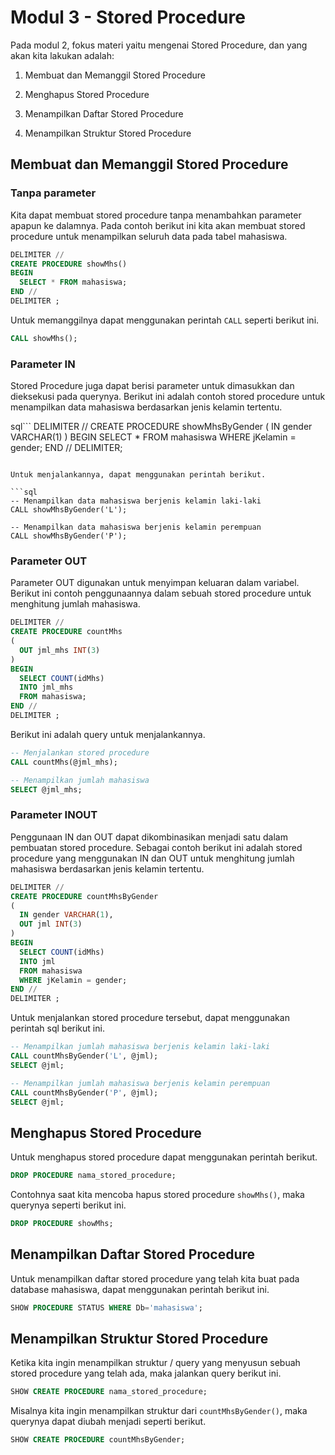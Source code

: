 # Modul 3 - Stored Procedure

Pada modul 2, fokus materi yaitu mengenai Stored Procedure, dan yang akan kita lakukan adalah:

1. Membuat dan Memanggil Stored Procedure

2. Menghapus Stored Procedure

3. Menampilkan Daftar Stored Procedure

4. Menampilkan Struktur Stored Procedure

## Membuat dan Memanggil Stored Procedure

### Tanpa parameter

Kita dapat membuat stored procedure tanpa menambahkan parameter apapun ke dalamnya. Pada contoh berikut ini kita akan membuat stored procedure untuk menampilkan seluruh data pada tabel mahasiswa.

```sql
DELIMITER //
CREATE PROCEDURE showMhs()
BEGIN
  SELECT * FROM mahasiswa;
END //
DELIMITER ;
```

Untuk memanggilnya dapat menggunakan perintah `CALL` seperti berikut ini.

```sql
CALL showMhs();
```

### Parameter IN

Stored Procedure juga dapat berisi parameter untuk dimasukkan dan dieksekusi pada querynya. Berikut ini adalah contoh stored procedure untuk menampilkan data mahasiswa berdasarkan jenis kelamin tertentu.

sql```
DELIMITER //
CREATE PROCEDURE showMhsByGender
(
  IN gender VARCHAR(1)
)
BEGIN
  SELECT * FROM mahasiswa
  WHERE jKelamin = gender;
END //
DELIMITER;
```

Untuk menjalankannya, dapat menggunakan perintah berikut.

```sql
-- Menampilkan data mahasiswa berjenis kelamin laki-laki
CALL showMhsByGender('L');

-- Menampilkan data mahasiswa berjenis kelamin perempuan
CALL showMhsByGender('P');
```

### Parameter OUT

Parameter OUT digunakan untuk menyimpan keluaran dalam variabel. Berikut ini contoh penggunaannya dalam sebuah stored procedure untuk menghitung jumlah mahasiswa.

```sql
DELIMITER //
CREATE PROCEDURE countMhs
(
  OUT jml_mhs INT(3)
)
BEGIN
  SELECT COUNT(idMhs)
  INTO jml_mhs
  FROM mahasiswa;
END //
DELIMITER ;
```

Berikut ini adalah query untuk menjalankannya.

```sql
-- Menjalankan stored procedure
CALL countMhs(@jml_mhs);

-- Menampilkan jumlah mahasiswa
SELECT @jml_mhs;
```

### Parameter INOUT

Penggunaan IN dan OUT dapat dikombinasikan menjadi satu dalam pembuatan stored procedure. Sebagai contoh berikut ini adalah stored procedure yang menggunakan IN dan OUT untuk menghitung jumlah mahasiswa berdasarkan jenis kelamin tertentu.

```sql
DELIMITER //
CREATE PROCEDURE countMhsByGender
(
  IN gender VARCHAR(1),
  OUT jml INT(3)
)
BEGIN
  SELECT COUNT(idMhs)
  INTO jml
  FROM mahasiswa
  WHERE jKelamin = gender;
END //
DELIMITER ;
```

Untuk menjalankan stored procedure tersebut, dapat menggunakan perintah sql berikut ini.

```sql
-- Menampilkan jumlah mahasiswa berjenis kelamin laki-laki
CALL countMhsByGender('L', @jml);
SELECT @jml;

-- Menampilkan jumlah mahasiswa berjenis kelamin perempuan
CALL countMhsByGender('P', @jml);
SELECT @jml;
```

## Menghapus Stored Procedure

Untuk menghapus stored procedure dapat menggunakan perintah berikut.

```sql
DROP PROCEDURE nama_stored_procedure;
```

Contohnya saat kita mencoba hapus stored procedure `showMhs()`, maka querynya seperti berikut ini.

```sql
DROP PROCEDURE showMhs;
```

## Menampilkan Daftar Stored Procedure

Untuk menampilkan daftar stored procedure yang telah kita buat pada database mahasiswa, dapat menggunakan perintah berikut ini.

```sql
SHOW PROCEDURE STATUS WHERE Db='mahasiswa';
```

## Menampilkan Struktur Stored Procedure

Ketika kita ingin menampilkan struktur / query yang menyusun sebuah stored procedure yang telah ada, maka jalankan query berikut ini.

```sql
SHOW CREATE PROCEDURE nama_stored_procedure;
```

Misalnya kita ingin menampilkan struktur dari `countMhsByGender()`, maka querynya dapat diubah menjadi seperti berikut.


```sql
SHOW CREATE PROCEDURE countMhsByGender;
```